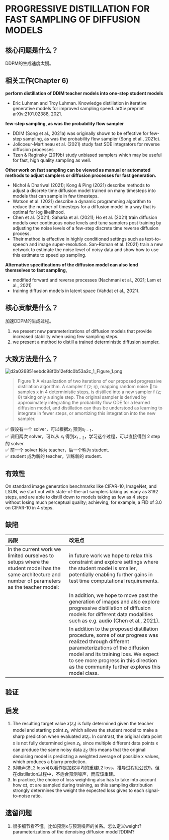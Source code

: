 # PROGRESSIVE DISTILLATION FOR FAST SAMPLING OF DIFFUSION MODELS

## 核心问题是什么？

DDPM的生成速度太慢。

## 相关工作(Chapter 6)

**perform distillation of DDIM teacher models into one-step student models**

*   Eric Luhman and Troy Luhman. Knowledge distillation in iterative generative models for improved sampling speed. arXiv preprint arXiv:2101.02388, 2021.

**few-step sampling, as was the probability flow sampler**

*   DDIM (Song et al., 2021a) was originally shown to be effective for few-step sampling, as was the probability flow sampler (Song et al., 2021c).&#x20;
*   Jolicoeur-Martineau et al. (2021) study fast SDE integrators for reverse diffusion processes
*   Tzen & Raginsky (2019b) study unbiased samplers which may be useful for fast, high quality sampling as well.

**Other work on fast sampling can be viewed as manual or automated methods to adjust samplers or diffusion processes for fast generation.**&#x20;

*   Nichol & Dhariwal (2021); Kong & Ping (2021) describe methods to adjust a discrete time diffusion model trained on many timesteps into models that can sample in few timesteps.&#x20;
*   Watson et al. (2021) describe a dynamic programming algorithm to reduce the number of timesteps for a diffusion model in a way that is optimal for log likelihood.&#x20;
*   Chen et al. (2021); Saharia et al. (2021); Ho et al. (2021) train diffusion models over continuous noise levels and tune samplers post training by adjusting the noise levels of a few-step discrete time reverse diffusion process.&#x20;
*   Their method is effective in highly conditioned settings such as text-to-speech and image super-resolution. San-Roman et al. (2021) train a new network to estimate the noise level of noisy data and show how to use this estimate to speed up sampling.

**Alternative specifications of the diffusion model can also lend themselves to fast sampling,**&#x20;

*   modified forward and reverse processes (Nachmani et al., 2021; Lam et al., 2021)&#x20;
*   &#x20;training diffusion models in latent space (Vahdat et al., 2021).

## 核心贡献是什么？

加速DDPM的生成过程。

1.  we present new parameterizations of diffusion models that provide increased stability when using few sampling steps.&#x20;
2.  we present a method to distill a trained deterministic diffusion sampler.&#x20;

## 大致方法是什么？

![d2a026851eebdc98f0b12efdc0b53a2c\_1\_Figure\_1.png](https://s.readpaper.com/T/2bF23cWDain)

> Figure 1: A visualization of two iterations of our proposed progressive distillation algorithm. A sampler f (z; η), mapping random noise  to samples x in 4 deterministic steps, is distilled into a new sampler f (z; θ) taking only a single step. The original sampler is derived by approximately integrating the probability flow ODE for a learned diffusion model, and distillation can thus be understood as learning to integrate in fewer steps, or amortizing this integration into the new sampler.

✅ 假设有一个 solver，可以根据$x_t$ 预测$x_{t-1}$．\
✅ 调用两次 solver，可以从 $x_t$ 得到$x_{t-2}$，学习这个过程，可以直接得到 2 step 的 solver.\
✅ 前一个 solver 称为 teacher，后一个称为 student.\
✅ student 成为新的 teacher，训练新的 student.

## 有效性

On standard image generation benchmarks like CIFAR-10, ImageNet, and LSUN, we start out with state-of-the-art samplers taking as many as 8192 steps, and are able to distill down to models taking as few as 4 steps without losing much perceptual quality; achieving, for example, a FID of 3.0 on CIFAR-10 in 4 steps.

## 缺陷

| 局限 | 改进点 |
| :-- | :------ |
| In the current work we limited ourselves to setups where the student model has the same architecture and number of parameters as the teacher model: | in future work we hope to relax this constraint and explore settings where the student model is smaller, potentially enabling further gains in test time computational requirements.  |
| | In addition, we hope to move past the generation of images and also explore progressive distillation of diffusion models for different data modalities such as e.g. audio (Chen et al., 2021).|
| | In addition to the proposed distillation procedure, some of our progress was realized through different parameterizations of the diffusion model and its training loss. We expect to see more progress in this direction as the community further explores this model class. |

## 验证

## 启发

1.  The resulting target value $\tilde x(z_t)$ is fully determined given the teacher model and starting point $z_t$, which allows the student model to make a sharp prediction when evaluated at$z_t$. In contrast, the original data point x is not fully determined given $z_t$, since multiple different data points x can produce the same noisy data $z_t$: this means that the original denoising model is predicting a weighted average of possible x values, which produces a blurry prediction.&#x20;
2.  对噪声求L2 loss可以看作是加权平均的重建L2 loss，推导过程见公式9。但在distillation过程中，不适合预测噪声，而应该重建。
3.  In practice, the choice of loss weighting also has to take into account how αt, σt are sampled during training, as this sampling distribution strongly determines the weight the expected loss gives to each signal-to-noise ratio.

## 遗留问题

1.  很多细节看不懂。比如预测x与预测噪声的关系。怎么定义weight?parameterizations of the denoising diffusion model?DDIM?
